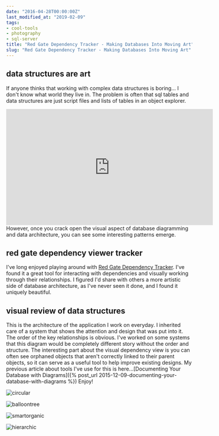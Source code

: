 ```yaml
---
date: "2016-04-28T00:00:00Z"
last_modified_at: "2019-02-09"
tags:
- cool-tools
- photography
- sql-server
title: "Red Gate Dependency Tracker - Making Databases Into Moving Art"
slug: "Red Gate Dependency Tracker - Making Databases Into Moving Art"
---
```


## data structures are art

If anyone thinks that working with complex data structures is boring... I don't know what world they live in. The problem is often that sql tables and data structures are just script files and lists of tables in an object explorer.
<iframe width="560" height="315" src="https://www.youtube.com/embed/1jOUyjgO0_A?rel=0&controls=0&showinfo=0&autoplay=1&modestbranding=1&rel=0&autohide=1&loop=1" frameborder="0" allowfullscreen></iframe>
 However, once you crack open the visual aspect of database diagramming and data architecture, you can see some interesting patterns emerge.

## red gate dependency viewer tracker

I've long enjoyed playing around with [Red Gate Dependency Tracker](http://bit.ly/24l4Xnk). I've found it a great tool for interacting with dependencies and visually working through their relationships.
I figured I'd share with others a more artistic side of database architecture, as I've never seen it done, and I found it uniquely beautiful.

## visual review of data structures

This is the architecture of the application I work on everyday. I inherited care of a system that shows the attention and design that was put into it. The order of the key relationships is obvious. I've worked on some systems that this diagram would be completely different story without the order and structure.
The interesting part about the visual dependency view is you can often see orphaned objects that aren't correctly linked to their parent objects, so it can serve as a useful tool to help improve existing designs. My previous article about tools I've use for this is here...[Documenting Your Database with Diagrams]({% post_url 2015-12-09-documenting-your-database-with-diagrams %})
Enjoy!

![circular](/images/2016-04-27_17-27-07_circular.jpg)

![balloontree](/images/2016-04-27_17-28-52_balloontree.jpg)

![smartorganic](/images/2016-04-27_17-28-32_smartorganic.jpg)

![hierarchic](/images/2016-04-27_17-26-45_hierarchic.jpg)

